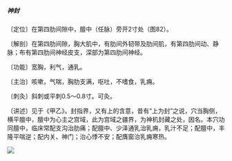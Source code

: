 ##### 神封

〔定位〕在第四肋间隙中，膻中（任脉）旁开2寸处（图82）。

〔解剖〕在第四肋间隙，胸大肌中，有肋间外韧带及肋间肌，有第四肋间动、静脉；布有第四肋间神经皮支，深部为第四肋间神经。

〔功能〕宽胸，利气，通乳。

〔主治〕咳嗽，气喘，胸肋支满，呕吐，不嗜食，乳痈。

〔刺灸〕斜刺或平刺0.5〜0.8寸。可灸。

〔讲述〕见于《甲乙》。封指界，又有上的含意，昔有“上为封”之说，穴当胸侧，横平膻中，膻中为心主之宫域，此为宫域之疆界，为神机封藏之处，因名。本穴功同膻中，临床常配支沟治肋痛；配膻中、少泽通乳治乳痈，乳汁不足；配膻中，丰隆平喘逆；配内关、神门；治心悸不安；配膺窗治乳痈寒热。

![](img/图82.jpg)

